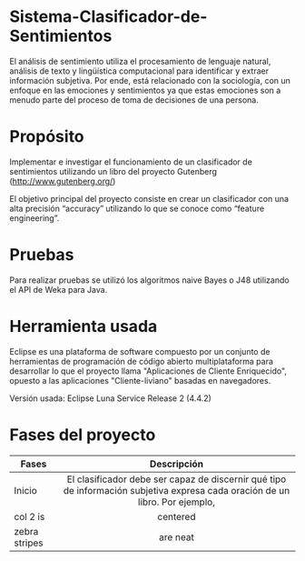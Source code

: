 # Sistema-Clasificador-de-Sentimientos
El análisis de sentimiento utiliza el procesamiento de lenguaje natural, análisis de texto y lingüística computacional para identificar y extraer información subjetiva. Por ende, está relacionado con la sociología, con un enfoque en las emociones y sentimientos ya que estas emociones son a menudo parte del proceso de toma de decisiones de una persona.

# Propósito
Implementar e investigar el funcionamiento de un clasificador de sentimientos utilizando un libro del proyecto Gutenberg (http://www.gutenberg.org/)

El objetivo principal del proyecto consiste en crear un clasificador con una alta precisión “accuracy” utilizando lo que se conoce como “feature engineering”.

# Pruebas
Para realizar pruebas se utilizó los algoritmos naive Bayes o J48 utilizando el API de Weka para Java.

# Herramienta usada
 Eclipse es una plataforma de software compuesto por un conjunto de herramientas de programación de código abierto multiplataforma para desarrollar lo que el proyecto llama "Aplicaciones de Cliente Enriquecido", opuesto a las aplicaciones "Cliente-liviano" basadas en navegadores.
 
 Versión usada: Eclipse Luna Service Release 2 (4.4.2)
 
 # Fases del proyecto

| Fases       | Descripción          |
| ------------- |:-------------:| 
| Inicio      | El clasificador debe ser capaz de discernir qué tipo de información subjetiva expresa cada oración de un libro. Por ejemplo,| 
| col 2 is      | centered      |   
| zebra stripes | are neat      |   
